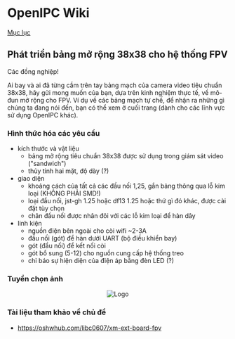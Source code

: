 # OpenIPC Wiki
[Mục lục](../README.md)

Phát triển bảng mở rộng 38x38 cho hệ thống FPV
--------------------------------

Các đồng nghiệp!

Ai bay và ai đã từng cầm trên tay bảng mạch của camera video tiêu chuẩn 38x38, hãy gửi mong muốn của bạn, dựa trên kinh nghiệm thực tế, về mô-đun mở rộng cho FPV.
Ví dụ về các bảng mạch tự chế, để nhận ra những gì chúng ta đang nói đến, bạn có thể xem ở cuối trang (dành cho các lĩnh vực sử dụng OpenIPC khác).


### Hình thức hóa các yêu cầu

- kích thước và vật liệu
    - bảng mở rộng tiêu chuẩn 38x38 được sử dụng trong giám sát video ("sandwich")
    - thủy tinh hai mặt, độ dày (?)
- giao diện
    - khoảng cách của tất cả các đầu nối 1,25, gắn bảng thông qua lỗ kim loại (KHÔNG PHẢI SMD!)
    - loại đầu nối, jst-gh 1.25 hoặc df13 1.25 hoặc thứ gì đó khác, được cài đặt tùy chọn
    - chân đầu nối được nhân đôi với các lỗ kim loại để hàn dây
- linh kiện
    - nguồn điện bên ngoài cho còi wifi ~2-3A
    - đầu nối (gót) để hàn dưới UART (bộ điều khiển bay)
    - gót (đầu nối) để kết nối còi
    - gót bổ sung (5-12) cho nguồn cung cấp hệ thống treo
    - chỉ báo sự hiện diện của điện áp bằng đèn LED (?)

### Tuyển chọn ảnh

<p align="center">
<img src="https://github.com/OpenIPC/wiki/blob/master/images/fpv-extension-old.jpg?raw=true" alt="Logo"/>
</p>

### Tài liệu tham khảo về chủ đề

* https://oshwhub.com/libc0607/xm-ext-board-fpv


